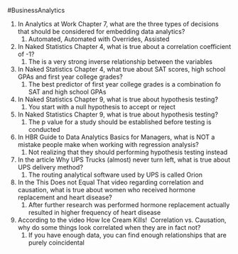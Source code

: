 #BusinessAnalytics
1. In Analytics at Work Chapter 7, what are the three types of decisions that should be considered for embedding data analytics?
	1. Automated, Automated with Overrides, Assisted
2. In Naked Statistics Chapter 4, what is true about a correlation coefficient of -1?
	1. The is a very strong inverse relationship between the variables
3. In Naked Statistics Chapter 4, what true about SAT scores, high school GPAs and first year college grades?
	1. The best predictor of first year college grades is a combination fo SAT and high school GPAs
4. In Naked Statistics Chapter 9, what is true about hypothesis testing?
	1. You start with a null hypothesis to accept or reject
5. In Naked Statistics Chapter 9, what is true about hypothesis testing?
	1. The p value for a study should be established before testing is conducted
6. In HBR Guide to Data Analytics Basics for Managers, what is NOT a mistake people make when working with regression analysis?
	1. Not realizing that they should performing hypothesis testing instead
7. In the article Why UPS Trucks (almost) never turn left, what is true about UPS delivery method?
	1. The routing analytical software used by UPS is called Orion
8. In the This Does not Equal That video regarding correlation and causation, what is true about women who received hormone replacement and heart disease?
	1. After further research was performed hormone replacement actually resulted in higher frequency of heart disease
9. According to the video How Ice Cream Kills!  Correlation vs. Causation, why do some things look correlated when they are in fact not?
	1. If you have enough data, you can find enough relationships that are purely coincidental